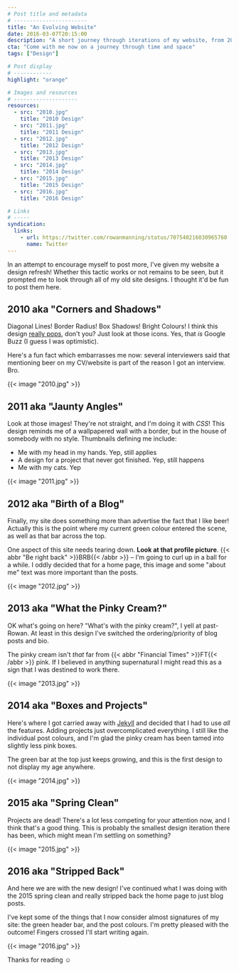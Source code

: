 ```yaml
---
# Post title and metadata
# -----------------------
title: "An Evolving Website"
date: 2016-03-07T20:15:00
description: "A short journey through iterations of my website, from 2010–2016, and all of the odd decisions I've made along the way."
cta: "Come with me now on a journey through time and space"
tags: ["Design"]

# Post display
# ------------
highlight: "orange"

# Images and resources
# --------------------
resources:
  - src: "2010.jpg"
    title: "2010 Design"
  - src: "2011.jpg"
    title: "2011 Design"
  - src: "2012.jpg"
    title: "2012 Design"
  - src: "2013.jpg"
    title: "2013 Design"
  - src: "2014.jpg"
    title: "2014 Design"
  - src: "2015.jpg"
    title: "2015 Design"
  - src: "2016.jpg"
    title: "2016 Design"

# Links
# -----
syndication:
  links:
    - url: https://twitter.com/rowanmanning/status/707540216030965760
      name: Twitter
---
```



In an attempt to encourage myself to post more, I've given my website a design refresh! Whether this tactic works or not remains to be seen, but it prompted me to look through all of my old site designs. I thought it'd be fun to post them here.


2010 aka "Corners and Shadows"
------------------------------

Diagonal Lines! Border Radius! Box Shadows! Bright Colours! I think this design [really pops][pops], don't you? Just look at those icons. Yes, that _is_ Google Buzz (I guess I was optimistic).

Here's a fun fact which embarrasses me now: several interviewers said that mentioning beer on my CV/website is part of the reason I got an interview. Bro.

{{< image "2010.jpg" >}}


2011 aka "Jaunty Angles"
------------------------

Look at those images! They're not straight, and I'm doing it with _CSS_! This design reminds me of a wallpapered wall with a border, but in the house of somebody with no style. Thumbnails defining me include:

  * Me with my head in my hands. Yep, still applies
  * A design for a project that never got finished. Yep, still happens
  * Me with my cats. Yep

{{< image "2011.jpg" >}}


2012 aka "Birth of a Blog"
--------------------------

Finally, my site does something more than advertise the fact that I like beer! Actually this is the point where my current green colour entered the scene, as well as that bar across the top.

One aspect of this site needs tearing down. **Look at that profile picture**. {{< abbr "Be right back" >}}BRB{{< /abbr >}} – I'm going to curl up in a ball for a while. I oddly decided that for a home page, this image and some "about me" text was more important than the posts.

{{< image "2012.jpg" >}}


2013 aka "What the Pinky Cream?"
--------------------------------

OK what's going on here? "What's with the pinky cream?", I yell at past-Rowan. At least in this design I've switched the ordering/priority of blog posts and bio.

The pinky cream isn't _that_ far from {{< abbr "Financial Times" >}}FT{{< /abbr >}} pink. If I believed in anything supernatural I might read this as a sign that I was destined to work there.

{{< image "2013.jpg" >}}


2014 aka "Boxes and Projects"
-----------------------------

Here's where I got carried away with [Jekyll][jekyll] and decided that I had to use _all_ the features. Adding projects just overcomplicated everything. I still like the individual post colours, and I'm glad the pinky cream has been tamed into slightly less pink boxes.

The green bar at the top just keeps growing, and this is the first design to not display my age anywhere.

{{< image "2014.jpg" >}}


2015 aka "Spring Clean"
-----------------------

Projects are dead! There's a lot less competing for your attention now, and I think that's a good thing. This is probably the smallest design iteration there has been, which might mean I'm settling on something?

{{< image "2015.jpg" >}}


2016 aka "Stripped Back"
------------------------

And here we are with the new design! I've continued what I was doing with the 2015 spring clean and really stripped back the home page to just blog posts.

I've kept some of the things that I now consider almost signatures of my site: the green header bar, and the post colours. I'm pretty pleased with the outcome! Fingers crossed I'll start writing again.

{{< image "2016.jpg" >}}

Thanks for reading :relaxed:



[jekyll]: https://jekyllrb.com/
[pops]: http://theoatmeal.com/comics/design_hell
